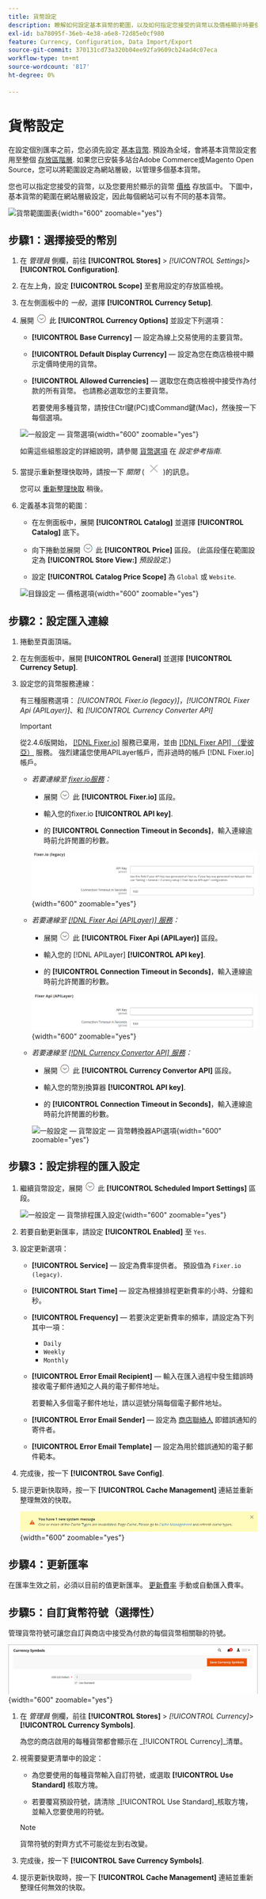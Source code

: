 ```yaml
---
title: 貨幣設定
description: 瞭解如何設定基本貨幣的範圍，以及如何指定您接受的貨幣以及價格顯示時要使用的貨幣。
exl-id: ba78095f-36eb-4e38-a6e8-72d85e0cf980
feature: Currency, Configuration, Data Import/Export
source-git-commit: 370131cd73a320b04ee92fa9609cb24ad4c07eca
workflow-type: tm+mt
source-wordcount: '817'
ht-degree: 0%

---
```


# 貨幣設定

在設定個別匯率之前，您必須先設定 [基本貨幣](../configuration-reference/general/currency-setup.md). 預設為全域，會將基本貨幣設定套用至整個 [存放區階層](../getting-started/websites-stores-views.md). 如果您已安裝多站台Adobe Commerce或Magento Open Source，您可以將範圍設定為網站層級，以管理多個基本貨幣。

您也可以指定您接受的貨幣，以及您要用於顯示的貨幣 [價格](../catalog/catalog-price-scope.md) 存放區中。 下圖中，基本貨幣的範圍在網站層級設定，因此每個網站可以有不同的基本貨幣。

![貨幣範圍圖表](./assets/scope-currency-config.svg){width="600" zoomable="yes"}

## 步驟1：選擇接受的幣別

1. 在 _管理員_ 側欄，前往 **[!UICONTROL Stores]** > _[!UICONTROL Settings]_>**[!UICONTROL Configuration]**.

1. 在左上角，設定 **[!UICONTROL Scope]** 至套用設定的存放區檢視。

1. 在左側面板中的 _一般_，選擇 **[!UICONTROL Currency Setup]**.

1. 展開 ![展開選擇器](../assets/icon-display-expand.png) 此 **[!UICONTROL Currency Options]** 並設定下列選項：

   - **[!UICONTROL Base Currency]**  — 設定為線上交易使用的主要貨幣。

   - **[!UICONTROL Default Display Currency]**  — 設定為您在商店檢視中顯示定價時使用的貨幣。

   - **[!UICONTROL Allowed Currencies]**  — 選取您在商店檢視中接受作為付款的所有貨幣。 也請務必選取您的主要貨幣。

     若要使用多種貨幣，請按住Ctrl鍵(PC)或Command鍵(Mac)，然後按一下每個選項。

   ![一般設定 — 貨幣選項](../configuration-reference/general/assets/currency-setup-currency-options.png){width="600" zoomable="yes"}

   如需這些組態設定的詳細說明，請參閱 [貨幣選項](../configuration-reference/general/currency-setup.md) 在 _設定參考指南_.

1. 當提示重新整理快取時，請按一下 _關閉_ ( ![關閉方塊](../assets/icon-close-x.png) )的訊息。

   您可以 [重新整理快取](../systems/cache-management.md) 稍後。

1. 定義基本貨幣的範圍：

   - 在左側面板中，展開 **[!UICONTROL Catalog]** 並選擇 **[!UICONTROL Catalog]** 底下。

   - 向下捲動並展開 ![展開選擇器](../assets/icon-display-expand.png) 此 **[!UICONTROL Price]** 區段。 (此區段僅在範圍設定為 **[!UICONTROL Store View:]** _預設設定_.)

   - 設定 **[!UICONTROL Catalog Price Scope]** 為 `Global` 或 `Website`.

   ![目錄設定 — 價格選項](../configuration-reference/catalog/assets/catalog-price.png){width="600" zoomable="yes"}

## 步驟2：設定匯入連線

1. 捲動至頁面頂端。

1. 在左側面板中，展開 **[!UICONTROL General]** 並選擇 **[!UICONTROL Currency Setup]**.

1. 設定您的貨幣服務連線：

   有三種服務選項： _[!UICONTROL Fixer.io (legacy)]_，_[!UICONTROL Fixer Api (APILayer)]_、和 _[!UICONTROL Currency Converter API]_

   >[!IMPORTANT]
   >
   >從2.4.6版開始， [[!DNL Fixer.io]](https://fixer.io/) 服務已棄用，並由 [[!DNL Fixer API] （愛彼亞）](https://apilayer.com/marketplace/fixer-api) 服務。 強烈建議您使用APILayer帳戶，而非過時的帳戶 [!DNL Fixer.io] 帳戶。

   - _若要連線至 [fixer.io服務](https://fixer.io/)：_

      - 展開 ![展開選擇器](../assets/icon-display-expand.png) 此 **[!UICONTROL Fixer.io]** 區段。

      - 輸入您的fixer.io **[!UICONTROL API key]**.

      - 的 **[!UICONTROL Connection Timeout in Seconds]**，輸入連線逾時前允許閒置的秒數。

     ![一般設定 — 貨幣設定 — Fixer.io選項](../configuration-reference/general/assets/currency-setup-fixer.png){width="600" zoomable="yes"}

   - _若要連線至 [[!DNL Fixer Api (APILayer)] 服務](https://apilayer.com/)：_

      - 展開 ![展開選擇器](../assets/icon-display-expand.png) 此 **[!UICONTROL Fixer Api (APILayer)]** 區段。

      - 輸入您的 [!DNL APILayer] **[!UICONTROL API key]**.

      - 的 **[!UICONTROL Connection Timeout in Seconds]**，輸入連線逾時前允許閒置的秒數。

     ![一般設定 — 貨幣設定 — 修正程式API (APILayer)選項](../configuration-reference/general/assets/currency-setup-fixer-api.png){width="600" zoomable="yes"}

   - _若要連線至 [[!DNL Currency Convertor API] 服務](https://free.currencyconverterapi.com/)：_

      - 展開 ![展開選擇器](../assets/icon-display-expand.png) 此 **[!UICONTROL Currency Convertor API]** 區段。

      - 輸入您的幣別換算器 **[!UICONTROL API key]**.

      - 的 **[!UICONTROL Connection Timeout in Seconds]**，輸入連線逾時前允許閒置的秒數。

     ![一般設定 — 貨幣設定 — 貨幣轉換器API選項](../configuration-reference/general/assets/currency-setup-converter.png){width="600" zoomable="yes"}

## 步驟3：設定排程的匯入設定

1. 繼續貨幣設定，展開 ![展開選擇器](../assets/icon-display-expand.png) 此 **[!UICONTROL Scheduled Import Settings]** 區段。

   ![一般設定 — 貨幣排程匯入設定](../configuration-reference/general/assets/currency-setup-scheduled-import-settings.png){width="600" zoomable="yes"}

1. 若要自動更新匯率，請設定 **[!UICONTROL Enabled]** 至 `Yes`.

1. 設定更新選項：

   - **[!UICONTROL Service]**  — 設定為費率提供者。 預設值為 `Fixer.io (legacy)`.

   - **[!UICONTROL Start Time]**  — 設定為根據排程更新費率的小時、分鐘和秒。

   - **[!UICONTROL Frequency]**  — 若要決定更新費率的頻率，請設定為下列其中一項：

      - `Daily`
      - `Weekly`
      - `Monthly`

   - **[!UICONTROL Error Email Recipient]**  — 輸入在匯入過程中發生錯誤時接收電子郵件通知之人員的電子郵件地址。

     若要輸入多個電子郵件地址，請以逗號分隔每個電子郵件地址。

   - **[!UICONTROL Error Email Sender]**  — 設定為 [商店聯絡人](../getting-started/store-details.md#store-email-addresses) 即錯誤通知的寄件者。

   - **[!UICONTROL Error Email Template]**  — 設定為用於錯誤通知的電子郵件範本。

1. 完成後，按一下 **[!UICONTROL Save Config]**.

1. 提示更新快取時，按一下 **[!UICONTROL Cache Management]** 連結並重新整理無效的快取。

   ![系統訊息 — 重新整理無效的快取](./assets/msg-cache-management.png){width="600" zoomable="yes"}

## 步驟4：更新匯率

在匯率生效之前，必須以目前的值更新匯率。 [更新費率](currency-update.md) 手動或自動匯入費率。

## 步驟5：自訂貨幣符號（選擇性）

管理貨幣符號可讓您自訂與商店中接受為付款的每個貨幣相關聯的符號。

![貨幣符號](./assets/stores-currency-symbols.png){width="600" zoomable="yes"}

1. 在 _管理員_ 側欄，前往 **[!UICONTROL Stores]** > _[!UICONTROL Currency]_>**[!UICONTROL Currency Symbols]**.

   為您的商店啟用的每種貨幣都會顯示在 _[!UICONTROL Currency]_清單。

1. 視需要變更清單中的設定：

   - 為您要使用的每種貨幣輸入自訂符號，或選取 **[!UICONTROL Use Standard]** 核取方塊。

   - 若要覆寫預設符號，請清除 _[!UICONTROL Use Standard]_核取方塊，並輸入您要使用的符號。

   >[!NOTE]
   >
   >貨幣符號的對齊方式不可能從左到右改變。

1. 完成後，按一下 **[!UICONTROL Save Currency Symbols]**.

1. 提示更新快取時，按一下 **[!UICONTROL Cache Management]** 連結並重新整理任何無效的快取。

